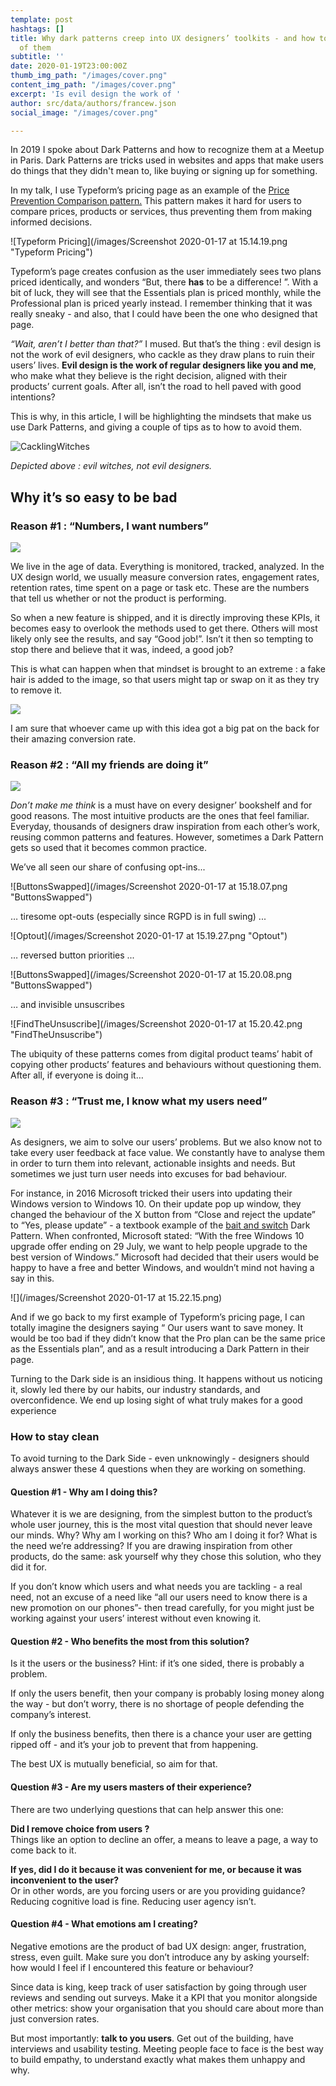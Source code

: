 ```yaml
---
template: post
hashtags: []
title: Why dark patterns creep into UX designers’ toolkits - and how to steer clear
  of them
subtitle: ''
date: 2020-01-19T23:00:00Z
thumb_img_path: "/images/cover.png"
content_img_path: "/images/cover.png"
excerpt: 'Is evil design the work of '
author: src/data/authors/francew.json
social_image: "/images/cover.png"

---
```

In 2019 I spoke about Dark Patterns and how to recognize them at a Meetup in Paris. Dark Patterns are tricks used in websites and apps that make users do things that they didn't mean to, like buying or signing up for something.

In my talk, I use Typeform’s pricing page as an example of the [Price Prevention Comparison pattern.](https://www.darkpatterns.org/types-of-dark-pattern/price-comparison-prevention "PricePrevention") This pattern makes it hard for users to compare prices, products or services, thus preventing them from making informed decisions.

![Typeform Pricing](/images/Screenshot 2020-01-17 at 15.14.19.png "Typeform Pricing")

Typeform’s page creates confusion as the user immediately sees two plans priced identically, and wonders “But, there **has** to be a difference! ”. With a bit of luck, they will see that the Essentials plan is priced monthly, while the Professional plan is priced yearly instead. I remember thinking that it was really sneaky - and also, that I could have been the one who designed that page.

_“Wait, aren’t I better than that?”_ I mused. But that’s the thing : evil design is not the work of evil designers, who cackle as they draw plans to ruin their users’ lives. **Evil design is the work of regular designers like you and me**, who make what they believe is the right decision, aligned with their products’ current goals. After all, isn’t the road to hell paved with good intentions?

This is why, in this article, I will be highlighting the mindsets that make us use Dark Patterns, and giving a couple of tips as to how to avoid them.

![CacklingWitches](https://media.giphy.com/media/2siCyPNKuSDJK4pk4X/giphy.gif "CacklingWitches")

_Depicted above : evil witches, not evil designers._

## **Why it’s so easy to be bad**

### **Reason #1 : “Numbers, I want numbers”**

![](https://media.giphy.com/media/3ov9jLrN6z0NbZsGPK/giphy.gif)

We live in the age of data. Everything is monitored, tracked, analyzed. In the UX design world, we usually measure conversion rates, engagement rates, retention rates, time spent on a page or task etc. These are the numbers that tell us whether or not the product is performing.

So when a new feature is shipped, and it is directly improving these KPIs, it becomes easy to overlook the methods used to get there. Others will most likely only see the results, and say “Good job!”. Isn’t it then so tempting to stop there and believe that it was, indeed, a good job?

This is what can happen when that mindset is brought to an extreme : a fake hair is added to the image, so that users might tap or swap on it as they try to remove it.

![](/images/HairyAd.jpeg)

I am sure that whoever came up with this idea got a big pat on the back for their amazing conversion rate.

### **Reason #2 : “All my friends are doing it”**

![](https://media.giphy.com/media/3o7bu3WY4aN5eMezkc/giphy.gif)

_Don’t make me think_ is a must have on every designer’ bookshelf and for good reasons. The most intuitive products are the ones that feel familiar. Everyday, thousands of designers draw inspiration from each other’s work, reusing common patterns and features. However, sometimes a Dark Pattern gets so used that it becomes common practice.

We’ve all seen our share of confusing opt-ins...

![ButtonsSwapped](/images/Screenshot 2020-01-17 at 15.18.07.png "ButtonsSwapped")

… tiresome opt-outs (especially since RGPD is in full swing) ...

![Optout](/images/Screenshot 2020-01-17 at 15.19.27.png "Optout")

… reversed button priorities ...

![ButtonsSwapped](/images/Screenshot 2020-01-17 at 15.20.08.png "ButtonsSwapped")

… and invisible unsuscribes

![FindTheUnsuscribe](/images/Screenshot 2020-01-17 at 15.20.42.png "FindTheUnsuscribe")

The ubiquity of these patterns comes from digital product teams’ habit of copying other products’ features and behaviours without questioning them. After all, if everyone is doing it…

### **Reason #3 : “Trust me, I know what my users need”**

![](https://media.giphy.com/media/l41m1a8cuTkchgHfy/giphy.gif)

As designers, we aim to solve our users’ problems. But we also know not to take every user feedback at face value. We constantly have to analyse them in order to turn them into relevant, actionable insights and needs. But sometimes we just turn user needs into excuses for bad behaviour.

For instance, in 2016 Microsoft tricked their users into updating their Windows version to Windows 10. On their update pop up window, they changed the behaviour of the X button from “Close and reject the update” to “Yes, please update” - a textbook example of the [bait and switch](https://www.darkpatterns.org/types-of-dark-pattern/bait-and-switch "Bait&Switch") Dark Pattern. When confronted, Microsoft stated: “With the free Windows 10 upgrade offer ending on 29 July, we want to help people upgrade to the best version of Windows.” Microsoft had decided that their users would be happy to have a free and better Windows, and wouldn’t mind not having a say in this.

![](/images/Screenshot 2020-01-17 at 15.22.15.png)

And if we go back to my first example of Typeform’s pricing page, I can totally imagine the designers saying “ Our users want to save money. It would be too bad if they didn’t know that the Pro plan can be the same price as the Essentials plan”, and as a result introducing a Dark Pattern in their page.

Turning to the Dark side is an insidious thing. It happens without us noticing it, slowly led there by our habits, our industry standards, and overconfidence. We end up losing sight of what truly makes for a good experience

### **How to stay clean**

To avoid turning to the Dark Side - even unknowingly - designers should always answer these 4 questions when they are working on something.

#### **Question #1 - Why am I doing this?**

Whatever it is we are designing, from the simplest button to the product’s whole user journey, this is the most vital question that should never leave our minds. Why? Why am I working on this? Who am I doing it for? What is the need we’re addressing? If you are drawing inspiration from other products, do the same: ask yourself why they chose this solution, who they did it for.

If you don’t know which users and what needs you are tackling - a real need, not an excuse of a need like “all our users need to know there is a new promotion on our phones”- then tread carefully, for you might just be working against your users’ interest without even knowing it.

#### **Question #2 - Who benefits the most from this solution?**

Is it the users or the business? Hint: if it’s one sided, there is probably a problem.

If only the users benefit, then your company is probably losing money along the way - but don’t worry, there is no shortage of people defending the company’s interest.

If only the business benefits, then there is a chance your user are getting ripped off - and it’s your job to prevent that from happening.

The best UX is mutually beneficial, so aim for that.

#### **Question #3 - Are my users masters of their experience?**

There are two underlying questions that can help answer this one:

**Did I remove choice from users ?**  
Things like an option to decline an offer, a means to leave a page, a way to come back to it.

**If yes, did I do it because it was convenient for me, or because it was inconvenient to the user?**  
Or in other words, are you forcing users or are you providing guidance? Reducing cognitive load is fine. Reducing user agency isn’t.

#### **Question #4 - What emotions am I creating?**

Negative emotions are the product of bad UX design: anger, frustration, stress, even guilt. Make sure you don’t introduce any by asking yourself: how would I feel if I encountered this feature or behaviour?

Since data is king, keep track of user satisfaction by going through user reviews and sending out surveys. Make it a KPI that you monitor alongside other metrics: show your organisation that you should care about more than just conversion rates.

But most importantly: **talk to you users**. Get out of the building, have interviews and usability testing. Meeting people face to face is the best way to build empathy, to understand exactly what makes them unhappy and why.